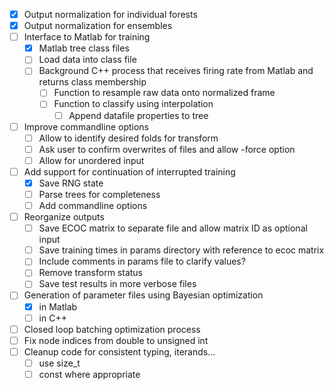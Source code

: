 - [X] Output normalization for individual forests
- [X] Output normalization for ensembles
- [ ] Interface to Matlab for training
  - [X] Matlab tree class files
  - [ ] Load data into class file
  - [ ] Background C++ process that receives firing rate from Matlab and returns class membership
    - [ ] Function to resample raw data onto normalized frame
    - [ ] Function to classify using interpolation
      - [ ] Append datafile properties to tree
- [ ] Improve commandline options
  - [ ] Allow to identify desired folds for transform
  - [ ] Ask user to confirm overwrites of files and allow -force option
  - [ ] Allow for unordered input
- [ ] Add support for continuation of interrupted training
  - [X] Save RNG state
  - [ ] Parse trees for completeness
  - [ ] Add commandline options
- [ ] Reorganize outputs
  - [ ] Save ECOC matrix to separate file and allow matrix ID as optional input
  - [ ] Save training times in params directory with reference to ecoc matrix
  - [ ] Include comments in params file to clarify values?
  - [ ] Remove transform status
  - [ ] Save test results in more verbose files
- [ ] Generation of parameter files using Bayesian optimization
  - [x] in Matlab
  - [ ] in C++
- [ ] Closed loop batching optimization process
- [ ] Fix node indices from double to unsigned int
- [ ] Cleanup code for consistent typing, iterands...
  - [ ] use size_t
  - [ ] const where appropriate